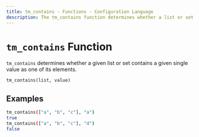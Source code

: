 ```yaml
---
title: tm_contains - Functions - Configuration Language
description: The tm_contains function determines whether a list or set contains a given value.
---
```


# `tm_contains` Function

`tm_contains` determines whether a given list or set contains a given single value
as one of its elements.

```hcl
tm_contains(list, value)
```

## Examples

```sh
tm_contains(["a", "b", "c"], "a")
true
tm_contains(["a", "b", "c"], "d")
false
```
